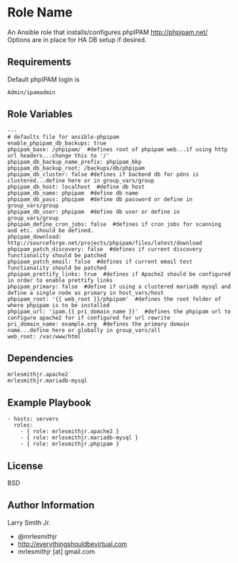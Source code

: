 Role Name
=========

An Ansible role that installs/configures phpIPAM http://phpipam.net/  
Options are in place for HA DB setup if desired.

Requirements
------------

Default phpIPAM login is
````
Admin/ipamadmin
````

Role Variables
--------------

````
---
# defaults file for ansible-phpipam
enable_phpipam_db_backups: true
phpipam_base: /phpipam/  #defines root of phpipam web...if using http url headers...change this to '/'
phpipam_db_backup_name_prefix: phpipam_bkp
phpipam_db_backup_root: /backups/db/phpipam
phpipam_db_cluster: false #defines if backend db for pdns is clustered...define here or in group_vars/group
phpipam_db_host: localhost  #define db host
phpipam_db_name: phpipam  #define db name
phpipam_db_pass: phpipam  #define db password or define in group_vars/group
phpipam_db_user: phpipam  #define db user or define in group_vars/group
phpipam_define_cron_jobs: false  #defines if cron jobs for scanning and etc. should be defined.
phpipam_download: http://sourceforge.net/projects/phpipam/files/latest/download
phpipam_patch_discovery: false  #defines if current discovery functionality should be patched
phpipam_patch_email: false  #defines if current email test functionality should be patched
phpipam_prettify_links: true  #defines if Apache2 should be configured in order to enable prettify links
phpipam_primary: false  #define if using a clustered mariadb mysql and define a single node as primary in host_vars/host
phpipam_root: '{{ web_root }}/phpipam'  #defines the root folder of where phpipam is to be installed
phpipam_url: 'ipam.{{ pri_domain_name }}'  #defines the phpipam url to configure apache2 for if configured for url rewrite
pri_domain_name: example.org  #defines the primary domain name...define here or globally in group_vars/all
web_root: /var/www/html
````

Dependencies
------------
````
mrlesmithjr.apache2
mrlesmithjr.mariadb-mysql
````

Example Playbook
----------------

    - hosts: servers
      roles:
        - { role: mrlesmithjr.apache2 }
        - { role: mrlesmithjr.mariadb-mysql }
        - { role: mrlesmithjr.phpipam }

License
-------

BSD

Author Information
------------------

Larry Smith Jr.
- @mrlesmithjr
- http://everythingshouldbevirtual.com
- mrlesmithjr [at] gmail.com
